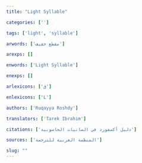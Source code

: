 ```yaml
---
title: "Light Syllable"

categories: ['']

tags: ['light', 'syllable']

arwords: ['مقطع خفيف']

arexps: []

enwords: ['Light Syllable']

enexps: []

arlexicons: ['ق']

enlexicons: ['L']

authors: ['Ruqayya Roshdy']

translators: ['Tarek Ibrahim']

citations: ['دليل أكسفورد في السانيات الحاسوبية']

sources: ['المنظمة العربية للترجمة']

slug: ""
---
```

